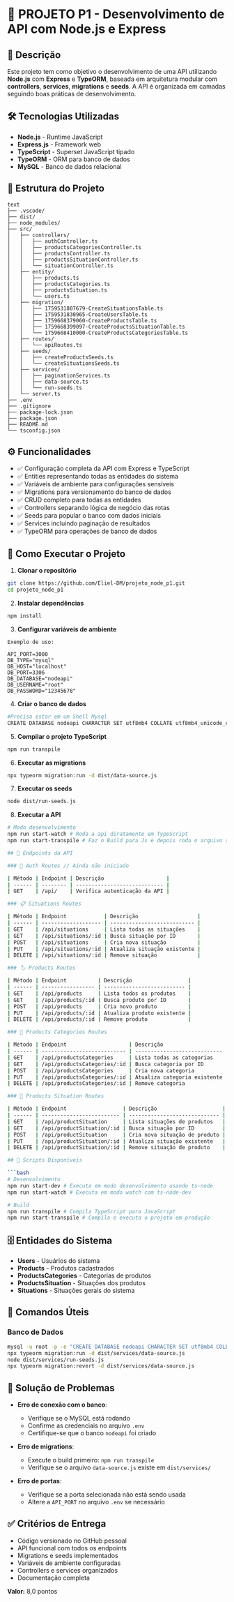 # 📌 PROJETO P1 - Desenvolvimento de API com Node.js e Express

## 📖 Descrição

Este projeto tem como objetivo o desenvolvimento de uma API utilizando **Node.js** com **Express** e **TypeORM**, baseada em arquitetura modular com **controllers**, **services**, **migrations** e **seeds**.
A API é organizada em camadas seguindo boas práticas de desenvolvimento.

## 🛠️ Tecnologias Utilizadas

- **Node.js** - Runtime JavaScript
- **Express.js** - Framework web
- **TypeScript** - Superset JavaScript tipado
- **TypeORM** - ORM para banco de dados
- **MySQL** - Banco de dados relacional

## 📂 Estrutura do Projeto

```
text
├── .vscode/
├── dist/
├── node_modules/
├── src/
│   ├── controllers/
│   │   ├── authController.ts
│   │   ├── productsCategoriesController.ts
│   │   ├── productsController.ts
│   │   ├── productsSituationController.ts
│   │   └── situationController.ts
│   ├── entity/
│   │   ├── products.ts
│   │   ├── productsCategories.ts
│   │   ├── productsSituation.ts
│   │   └── users.ts
│   ├── migration/
│   │   ├── 1759531807679-CreateSituationsTable.ts
│   │   ├── 1759531830965-CreateUsersTable.ts
│   │   ├── 1759668379060-CreateProductsTable.ts
│   │   ├── 1759668399097-CreateProductsSituationTable.ts
│   │   └── 1759668410000-CreateProductsCategoriesTable.ts
│   ├── routes/
│   │   └── apiRoutes.ts
│   ├── seeds/
│   │   ├── createProductsSeeds.ts
│   │   └── createSituationsSeeds.ts
│   ├── services/
│   │   ├── paginationServices.ts
│   │   ├── data-source.ts
│   │   └── run-seeds.ts
│   └── server.ts
├── .env
├── .gitignore
├── package-lock.json
├── package.json
├── README.md
└── tsconfig.json
```

## ⚙️ Funcionalidades

- ✅ Configuração completa da API com Express e TypeScript
- ✅ Entities representando todas as entidades do sistema
- ✅ Variáveis de ambiente para configurações sensíveis
- ✅ Migrations para versionamento do banco de dados
- ✅ CRUD completo para todas as entidades
- ✅ Controllers separando lógica de negócio das rotas
- ✅ Seeds para popular o banco com dados iniciais
- ✅ Services incluindo paginação de resultados
- ✅ TypeORM para operações de banco de dados

## 🚀 Como Executar o Projeto

1. **Clonar o repositório**

```bash
git clone https://github.com/Eliel-DM/projeto_node_p1.git
cd projeto_node_p1
```

2. **Instalar dependências**

```bash
npm install
```

3. **Configurar variáveis de ambiente**

```
Exemplo de uso:

API_PORT=3000
DB_TYPE="mysql"
DB_HOST="localhost"
DB_PORT=3306
DB_DATABASE="nodeapi"
DB_USERNAME="root"
DB_PASSWORD="12345678"
```

4. **Criar o banco de dados**

```bash
#Precisa estar em um Shell Mysql
CREATE DATABASE nodeapi CHARACTER SET utf8mb4 COLLATE utf8mb4_unicode_ci;
```

5. **Compilar o projeto TypeScript**

```bash
npm run transpile
```

6. **Executar as migrations**

```bash
npx typeorm migration:run -d dist/data-source.js
```

7. **Executar os seeds**

```bash
node dist/run-seeds.js
```

8. **Executar a API**

````bash
# Modo desenvolvimento
npm run start-watch # Roda a api diratamente em TypeScript
npm run start-transpile # Faz o Build para Js e depois roda o arquivo server.js

## 📡 Endpoints da API

### 🔐 Auth Routes // Ainda não iniciado

| Método | Endpoint | Descrição                    |
| ------ | -------- | ---------------------------- |
| GET    | /api/    | Verifica autenticação da API |

### 📋 Situations Routes

| Método | Endpoint            | Descrição                   |
| ------ | ------------------- | --------------------------- |
| GET    | /api/situations     | Lista todas as situações    |
| GET    | /api/situations/:id | Busca situação por ID       |
| POST   | /api/situations     | Cria nova situação          |
| PUT    | /api/situations/:id | Atualiza situação existente |
| DELETE | /api/situations/:id | Remove situação             |

### 🏷️ Products Routes

| Método | Endpoint          | Descrição                  |
| ------ | ----------------- | -------------------------- |
| GET    | /api/products     | Lista todos os produtos    |
| GET    | /api/products/:id | Busca produto por ID       |
| POST   | /api/products     | Cria novo produto          |
| PUT    | /api/products/:id | Atualiza produto existente |
| DELETE | /api/products/:id | Remove produto             |

### 📂 Products Categories Routes

| Método | Endpoint                    | Descrição                    |
| ------ | --------------------------- | ---------------------------- |
| GET    | /api/productsCategories     | Lista todas as categorias    |
| GET    | /api/productsCategories/:id | Busca categoria por ID       |
| POST   | /api/productsCategories     | Cria nova categoria          |
| PUT    | /api/productsCategories/:id | Atualiza categoria existente |
| DELETE | /api/productsCategories/:id | Remove categoria             |

### 🔄 Products Situation Routes

| Método | Endpoint                  | Descrição                     |
| ------ | ------------------------- | ----------------------------- |
| GET    | /api/productSituation     | Lista situações de produtos   |
| GET    | /api/productSituation/:id | Busca situação por ID         |
| POST   | /api/productSituation     | Cria nova situação de produto |
| PUT    | /api/productSituation/:id | Atualiza situação existente   |
| DELETE | /api/productSituation/:id | Remove situação de produto    |

## 📝 Scripts Disponíveis

```bash
# Desenvolvimento
npm run start-dev # Executa em modo desenvolvimento usando ts-node
npm run start-watch # Executa em modo watch com ts-node-dev

# Build
npm run transpile # Compila TypeScript para JavaScript
npm run start-transpile # Compila e executa o projeto em produção

````

## 🗄️ Entidades do Sistema

- **Users** - Usuários do sistema
- **Products** - Produtos cadastrados
- **ProductsCategories** - Categorias de produtos
- **ProductsSituation** - Situações dos produtos
- **Situations** - Situações gerais do sistema

## 🔧 Comandos Úteis

### Banco de Dados

```bash
mysql -u root -p -e "CREATE DATABASE nodeapi CHARACTER SET utf8mb4 COLLATE utf8mb4_unicode_ci;"
npx typeorm migration:run -d dist/services/data-source.js
node dist/services/run-seeds.js
npx typeorm migration:revert -d dist/services/data-source.js
```

## 🐛 Solução de Problemas

- **Erro de conexão com o banco**:

  - Verifique se o MySQL está rodando
  - Confirme as credenciais no arquivo `.env`
  - Certifique-se que o banco `nodeapi` foi criado

- **Erro de migrations**:

  - Execute o build primeiro: `npm run transpile`
  - Verifique se o arquivo `data-source.js` existe em `dist/services/`

- **Erro de portas**:

  - Verifique se a porta selecionada não está sendo usada
  - Altere a `API_PORT` no arquivo `.env` se necessário

## ✅ Critérios de Entrega

- Código versionado no GitHub pessoal
- API funcional com todos os endpoints
- Migrations e seeds implementados
- Variáveis de ambiente configuradas
- Controllers e services organizados
- Documentação completa

**Valor:** 8,0 pontos
